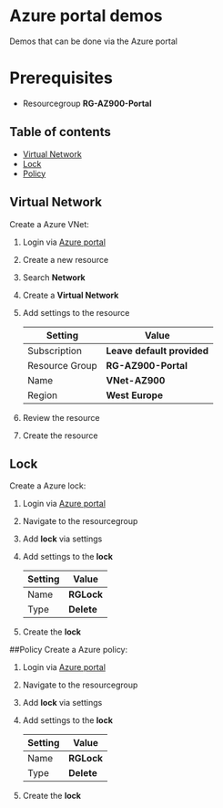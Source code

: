 # Azure portal demos
Demos that can be done via the Azure portal

# Prerequisites
* Resourcegroup **RG-AZ900-Portal**

## Table of contents
* [Virtual Network](#virtual-network)
* [Lock](#lock)
* [Policy](#policy)

## Virtual Network
Create a Azure VNet:

1. Login via [Azure portal](https://portal.azure.com/)
2. Create a new resource
3. Search **Network**
4. Create a **Virtual Network** 
5. Add settings to the resource 

    | Setting | Value | 
    | --- | --- |
    | Subscription | **Leave default provided** |
    | Resource Group | **RG-AZ900-Portal** |
    | Name | **VNet-AZ900** |
    | Region | **West Europe** |
   
6. Review the resource
7. Create the resource

## Lock
Create a Azure lock:

1. Login via [Azure portal](https://portal.azure.com/)
2. Navigate to the resourcegroup
3. Add **lock** via settings
4. Add settings to the **lock**

    | Setting | Value |
    | -- | -- |
    | Name | **RGLock** |
    | Type | **Delete** |

5. Create the **lock**

##Policy
Create a Azure policy:

1. Login via [Azure portal](https://portal.azure.com/)
2. Navigate to the resourcegroup
3. Add **lock** via settings
4. Add settings to the **lock**

    | Setting | Value |
    | -- | -- |
    | Name | **RGLock** |
    | Type | **Delete** |

5. Create the **lock**
